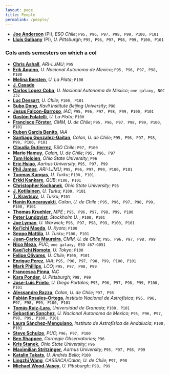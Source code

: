 ```yaml
---
layout: page
title: People
permalink: /people/
---
```


* [__Joe Anderson__](mailto:janderso@eso.org) (PI), _ESO Chile_; `P95, P96, P97, P98, P99, P100, P101`
* [__Lluís Galbany__](mailto:lluisgalbany@gmail.com) (PI), _U. Pittsburgh_; `P95, P96, P97, P98, P99, P100, P101`

### CoIs ands semesters on which a coI

* [__Chris Ashall__](mailto:c.ashall@2013.ljmu.ac.uk‎), _ARI-LJMU_; `P95`
* [__Erik Aquino__](mailto:eaquino@astro.unam.mx), _U. Nacional Autonoma de Mexico_; `P95, P96, P97, P98, P100`
* [__Melina Bersten__](mailto:mbersten@fcaglp.unlp.edu.ar), _U. La Plata_; `P100`
* [__J. Casado__](mailto:gurzmar@gmail.com)
* [__Carlos Lopez Coba__](mailto:carlos.lopezcoba@gmail.com), _U. Nacional Autonoma de Mexico_; `one galaxy, NGC 232`
* [__Luc Dessart__](mailto:luc.dessart@oca.eu), _U. Chile_; `P100, P101`
* [__Subo Dong__](mailto:dongsubo@pku.edu.cn), _Kavli Institute Beijing University_; `P96`
* [__Jesus Falcon-Barroso__](mailto:jfalcon@iac.es), _IAC_; `P95, P96, P97, P98, P99, P100, P101`
* [__Gastón Folatelli__](mailto:gaston@fcaglp.unlp.edu.ar), _U. La Plata_; `P100`
* [__Francisco Förster__](mailto:francisco.forster@gmail.com), _CMM, U. de Chile_; `P95, P96, P97. P98, P99, P100, P101`
* [__Ruben Garcia Benito__](mailto:rgb@iaa.es), _IAA_
* [__Santiago Gonzalez-Gaitan__](mailto:gongsale@gmail.com), _Calan, U. de Chile_; `P95, P96, P97, P98, P99, P100, P101`
* [__Claudia Gutierrez__](mailto:cgutierr@eso.org), _ESO Chile_; `P97, P100`
* [__Mario Hamuy__](mailto:mhamuy@das.uchile.cl), _Calan, U. de Chile_; `P95, P96, P97`
* [__Tom Holoien__](mailto:tholoien@gmail.com), _Ohio State University_; `P96`
* [__Eric Hsiao__](mailto:yichi.hsiao@gmail.com), _Aarhus University_; `P95, P97, P99`
* [__Phil James__](mailto:P.A.James@ljmu.ac.uk), _ARI-LJMU_; `P95, P96, P97, P99, P100, P101`
* [__Tuomas Kangas__](mailto:tjakan@utu.fi), _U. Turku_; `P100, P101`
* [__Erkki Kankare__](mailto:E.Kankare@qub.ac.uk), _QUB_; `P100, P101`
* [__Christopher Kochanek__](mailto:kochanek.1@osu.edu), _Ohio State University_; `P96`
* [__J. Kotilainen__](mailto:jarkot@utu.fi), _U. Turku_; `P100, P101`
* [__T. Kravtsov__](mailto:), _U. Turku_; `P101`
* [__Hanin Kuncarayakti__](mailto:hanin@das.uchile.cl), _Calan, U. de Chile_ ; `P95, P96, P97, P98, P99, P100, P101`
* [__Thomas Kruehler__](mailto:t.kruehler@gmail.com), _MPE_ ; `P95, P96, P97, P98, P99, P100`
* [__Peter Lundqvist__](mailto:peter@astro.su.se), _Stockholm U._ ; `P100, P101`
* [__Joe Lyman__](mailto:J.D.Lyman@warwick.ac.uk), _U. Warwick_; `P96, P97, P98, P99, P100, P101`
* [__Kei’ichi Maeda__](mailto:keiichi.maeda@kusastro.kyoto-u.ac.jp), _U. Kyoto_; `P100`
* [__Seppo Mattila__](mailto:sepmat@utu.fi), _U. Turku_; `P100, P101`
* [__Juan-Carlos Maureira__](mailto:jmaureir@gmail.com), _CMM, U. de Chile_; `P95, P96, P97, P98, P99`
* [__Nico Meza__](mailto:nicomezare@gmail.com), _PUC_; `one galaxy, ESO 467-G051`
* [__Kaei’ichi Nomoto__](mailto:nomoto@astron.s.u-tokyo.ac.jp), _U. Tokyo_; `P100`
* [__Felipe Olivares__](mailto:f.olivares.e@gmail.com), _U. Chile_; `P100, P101`
* [__Enrique Perez__](mailto:eperez@iaa.es), _IAA_; `P95, P96, P97, P98, P99, P100, P101`
* [__Mark Phillips__](mailto:mmp@lco.cl), _LCO_; `P95, P97, P98, P99`
* [__Francesca Pinna__](mailto:fpinna@iac.es), _IAC_
* [__Kara Ponder__](mailto:kap146@pitt.edu), _U. Pittsburgh_; `P98, P99`
* [__Jose-Luis Prieto__](mailto:jose.prietok@mail.udp.cl), _U. Diego Portales_; `P95, P96, P97, P98, P99, P100, P101`
* [__Alessandro Razza__](mailto:alessandro.razza0@gmail.com), _Calan, U. de Chile_; `P97, P98`
* [__Fabián Rosales-Ortega__](mailto:f.rosales.ortega@gmail.com), _Instituto Nacional de Astrofísica_; `P95, P96, P97, P98, P99, P100, P101`
* [__Tomás Ruiz-Lara__](mailto:‎tomasruizlara@gmail.com), _Universidad de Granada_; `P100, P101`
* [__Sebastian Sanchez__](mailto:sfsanchez@astro.unam.mx‎), _U. Nacional Autonoma de Mexico_; `P95, P96, P97, P98, P99, P100, P101`
* [__Laura Sánchez-Menguiano__](mailto:lausan89@gmail.com), _Instituto de Astrofísica de Andalucía_; `P100, P101`
* [__Steve Schulze__](mailto:sschulze@astro.puc.cl), _PUC_; `P96; P97, P100`
* [__Ben Shappee__](mailto:bshappee@obs.carnegiescience.edu), _Carnegie Observatories_; `P96`
* [__Kris Stanek__](mailto:stanek.32@osu.edu), _Ohio State University_; `P96`
* [__Maximilian Stritzinger__](mailto:max@phys.au.dk), _Aarhus University_; `P95, P97, P98, P99`
* [__Katalin Takats__](mailto:ktakats@gmail.com), _U. Andrés Bello_; `P100`
* [__Lingzhi Wang__](mailto:wanglingzhi@bao.ac.cn), _CASSACA/Calan, U. de Chile_; `P97, P98`
* [__Michael Wood-Vasey__](mailto:wmwv@pitt.edu), _U. Pittsburgh_; `P98, P99`
